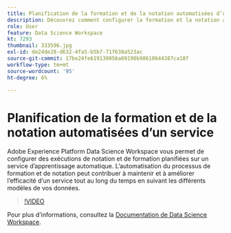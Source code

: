 ```yaml
---
title: Planification de la formation et de la notation automatisées d’un service
description: Découvrez comment configurer la formation et la notation automatisées d’un service dans Data Science Workspace.
role: User
feature: Data Science Workspace
kt: 7293
thumbnail: 333596.jpg
exl-id: de24de28-d632-4fa5-b5b7-71f638a523ac
source-git-commit: 17be24fe619139056a69190b98610644387ca18f
workflow-type: tm+mt
source-wordcount: '95'
ht-degree: 6%

---
```


# Planification de la formation et de la notation automatisées d’un service

Adobe Experience Platform Data Science Workspace vous permet de configurer des exécutions de notation et de formation planifiées sur un service d’apprentissage automatique. L’automatisation du processus de formation et de notation peut contribuer à maintenir et à améliorer l’efficacité d’un service tout au long du temps en suivant les différents modèles de vos données.

>[!VIDEO](https://video.tv.adobe.com/v/333596?quality=12&learn=on)

Pour plus d’informations, consultez la [Documentation de Data Science Workspace](https://experienceleague.adobe.com/docs/experience-platform/data-science-workspace/home.html?lang=fr).